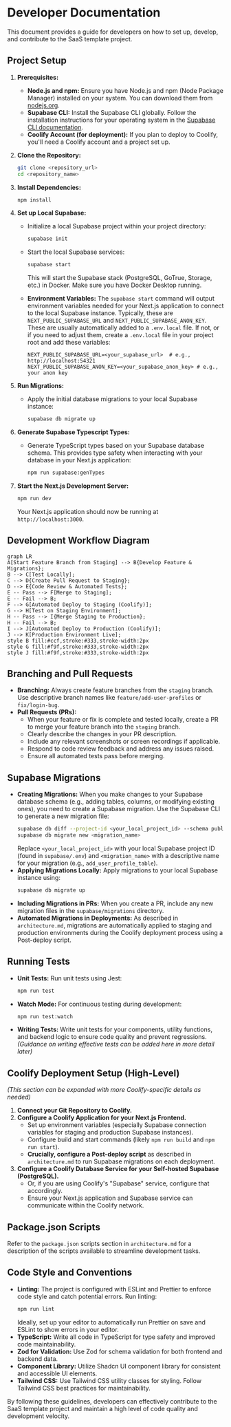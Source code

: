 # Developer Documentation

This document provides a guide for developers on how to set up, develop, and contribute to the SaaS template project.

## Project Setup

1.  **Prerequisites:**

    - **Node.js and npm:** Ensure you have Node.js and npm (Node Package Manager) installed on your system. You can download them from [nodejs.org](https://nodejs.org/).
    - **Supabase CLI:** Install the Supabase CLI globally. Follow the installation instructions for your operating system in the [Supabase CLI documentation](https://supabase.com/docs/reference/cli/install).
    - **Coolify Account (for deployment):** If you plan to deploy to Coolify, you'll need a Coolify account and a project set up.

2.  **Clone the Repository:**

    ```bash
    git clone <repository_url>
    cd <repository_name>
    ```

3.  **Install Dependencies:**

    ```bash
    npm install
    ```

4.  **Set up Local Supabase:**

    - Initialize a local Supabase project within your project directory:
      ```bash
      supabase init
      ```
    - Start the local Supabase services:
      ```bash
      supabase start
      ```
      This will start the Supabase stack (PostgreSQL, GoTrue, Storage, etc.) in Docker. Make sure you have Docker Desktop running.
    - **Environment Variables:** The `supabase start` command will output environment variables needed for your Next.js application to connect to the local Supabase instance. Typically, these are `NEXT_PUBLIC_SUPABASE_URL` and `NEXT_PUBLIC_SUPABASE_ANON_KEY`. These are usually automatically added to a `.env.local` file. If not, or if you need to adjust them, create a `.env.local` file in your project root and add these variables:

      ```env
      NEXT_PUBLIC_SUPABASE_URL=<your_supabase_url>  # e.g., http://localhost:54321
      NEXT_PUBLIC_SUPABASE_ANON_KEY=<your_supabase_anon_key> # e.g., your anon key
      ```

5.  **Run Migrations:**

    - Apply the initial database migrations to your local Supabase instance:
      ```bash
      supabase db migrate up
      ```

6.  **Generate Supabase Typescript Types:**

    - Generate TypeScript types based on your Supabase database schema. This provides type safety when interacting with your database in your Next.js application:
      ```bash
      npm run supabase:genTypes
      ```

7.  **Start the Next.js Development Server:**
    ```bash
    npm run dev
    ```
    Your Next.js application should now be running at `http://localhost:3000`.

## Development Workflow Diagram

```mermaid
graph LR
A[Start Feature Branch from Staging] --> B{Develop Feature & Migrations};
B --> C[Test Locally];
C --> D{Create Pull Request to Staging};
D --> E{Code Review & Automated Tests};
E -- Pass --> F[Merge to Staging];
E -- Fail --> B;
F --> G[Automated Deploy to Staging (Coolify)];
G --> H[Test on Staging Environment];
H -- Pass --> I{Merge Staging to Production};
H -- Fail --> B;
I --> J[Automated Deploy to Production (Coolify)];
J --> K[Production Environment Live];
style B fill:#ccf,stroke:#333,stroke-width:2px
style G fill:#f9f,stroke:#333,stroke-width:2px
style J fill:#f9f,stroke:#333,stroke-width:2px
```

## Branching and Pull Requests

- **Branching:** Always create feature branches from the `staging` branch. Use descriptive branch names like `feature/add-user-profiles` or `fix/login-bug`.
- **Pull Requests (PRs):**
  - When your feature or fix is complete and tested locally, create a PR to merge your feature branch into the `staging` branch.
  - Clearly describe the changes in your PR description.
  - Include any relevant screenshots or screen recordings if applicable.
  - Respond to code review feedback and address any issues raised.
  - Ensure all automated tests pass before merging.

## Supabase Migrations

- **Creating Migrations:** When you make changes to your Supabase database schema (e.g., adding tables, columns, or modifying existing ones), you need to create a Supabase migration. Use the Supabase CLI to generate a new migration file:
  ```bash
  supabase db diff --project-id <your_local_project_id> --schema public
  supabase db migrate new <migration_name>
  ```
  Replace `<your_local_project_id>` with your local Supabase project ID (found in `supabase/.env`) and `<migration_name>` with a descriptive name for your migration (e.g., `add_user_profile_table`).
- **Applying Migrations Locally:** Apply migrations to your local Supabase instance using:
  ```bash
  supabase db migrate up
  ```
- **Including Migrations in PRs:** When you create a PR, include any new migration files in the `supabase/migrations` directory.
- **Automated Migrations in Deployments:** As described in `architecture.md`, migrations are automatically applied to staging and production environments during the Coolify deployment process using a Post-deploy script.

## Running Tests

- **Unit Tests:** Run unit tests using Jest:
  ```bash
  npm run test
  ```
- **Watch Mode:** For continuous testing during development:
  ```bash
  npm run test:watch
  ```
- **Writing Tests:** Write unit tests for your components, utility functions, and backend logic to ensure code quality and prevent regressions. _(Guidance on writing effective tests can be added here in more detail later)_

## Coolify Deployment Setup (High-Level)

_(This section can be expanded with more Coolify-specific details as needed)_

1.  **Connect your Git Repository to Coolify.**
2.  **Configure a Coolify Application for your Next.js Frontend.**
    - Set up environment variables (especially Supabase connection variables for staging and production Supabase instances).
    - Configure build and start commands (likely `npm run build` and `npm run start`).
    - **Crucially, configure a Post-deploy script** as described in `architecture.md` to run Supabase migrations on each deployment.
3.  **Configure a Coolify Database Service for your Self-hosted Supabase (PostgreSQL).**
    - Or, if you are using Coolify's "Supabase" service, configure that accordingly.
    - Ensure your Next.js application and Supabase service can communicate within the Coolify network.

## Package.json Scripts

Refer to the `package.json` scripts section in `architecture.md` for a description of the scripts available to streamline development tasks.

## Code Style and Conventions

- **Linting:** The project is configured with ESLint and Prettier to enforce code style and catch potential errors. Run linting:
  ```bash
  npm run lint
  ```
  Ideally, set up your editor to automatically run Prettier on save and ESLint to show errors in your editor.
- **TypeScript:** Write all code in TypeScript for type safety and improved code maintainability.
- **Zod for Validation:** Use Zod for schema validation for both frontend and backend data.
- **Component Library:** Utilize Shadcn UI component library for consistent and accessible UI elements.
- **Tailwind CSS:** Use Tailwind CSS utility classes for styling. Follow Tailwind CSS best practices for maintainability.

By following these guidelines, developers can effectively contribute to the SaaS template project and maintain a high level of code quality and development velocity.
